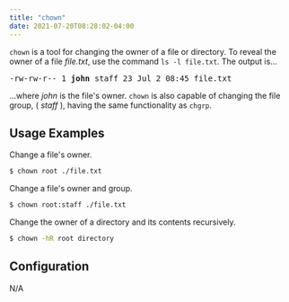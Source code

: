 ```yaml
---
title: "chown"
date: 2021-07-20T08:28:02-04:00
---
```


`chown` is a tool for changing the owner of a file or directory. To reveal the
owner of a file _file.txt_, use the command `ls -l file.txt`. The output is...

<pre>
-rw-rw-r-- 1 <b>john</b> staff 23 Jul 2 08:45 file.txt
</pre>

...where _john_ is the file's owner. `chown` is also capable of changing the
file group, ( _staff_ ), having the same functionality as `chgrp`.

## Usage Examples

Change a file's owner.

```bash
$ chown root ./file.txt
```

Change a file's owner and group.

```bash
$ chown root:staff ./file.txt
```

Change the owner of a directory and its contents recursively.

```bash
$ chown -hR root directory
```

## Configuration

N/A
